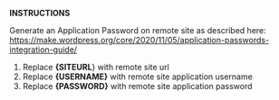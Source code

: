 **INSTRUCTIONS**

Generate an Application Password on remote site as described here:
https://make.wordpress.org/core/2020/11/05/application-passwords-integration-guide/

1. Replace **{SITEURL**} with remote site url
2. Replace **{USERNAME}** with remote site application username
3. Replace **{PASSWORD}** with remote site application password
